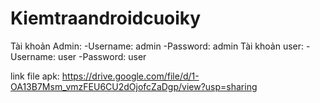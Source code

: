 # Kiemtraandroidcuoiky
Tài khoản Admin:
  -Username: admin
  -Password: admin
 Tài khoản user:
  -Username: user
  -Password: user


link file apk: https://drive.google.com/file/d/1-OA13B7Msm_vmzFEU6CU2dOjofcZaDgp/view?usp=sharing
